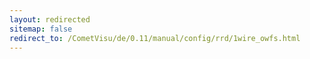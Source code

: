 ```yaml
---
layout: redirected
sitemap: false
redirect_to: /CometVisu/de/0.11/manual/config/rrd/1wire_owfs.html
---
```


